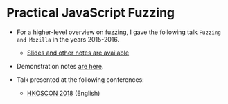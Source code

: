 # Practical JavaScript Fuzzing

* For a higher-level overview on fuzzing, I gave the following talk `Fuzzing and Mozilla` in the years 2015-2016.
  * [Slides and other notes are available](https://github.com/nth10sd/2015-Fuzzing-and-Mozilla)

* Demonstration notes [are here](demo-notes.md).

* Talk presented at the following conferences:
  * [HKOSCON 2018](https://hkoscon.org/2018/topic/practical-javascript-fuzzing/) (English)
